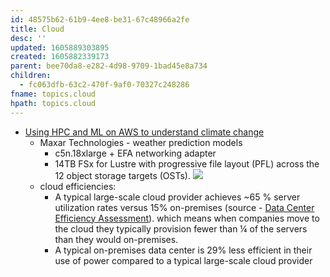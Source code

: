 ```yaml
---
id: 48575b62-61b9-4ee8-be31-67c48966a2fe
title: Cloud
desc: ''
updated: 1605889303895
created: 1605882339173
parent: bee70da8-e282-4d98-9709-1bad45e8a734
children:
  - fc063dfb-63c2-470f-9af0-70327c248286
fname: topics.cloud
hpath: topics.cloud
---
```

- [Using HPC and ML on AWS to understand climate change](https://www.allthingsdistributed.com/2020/11/science-of-climate-change.html) 
  - Maxar Technologies - weather prediction models 
    - c5n.18xlarge + EFA networking adapter 
    - 14TB FSx for Lustre with progressive file layout (PFL) across the 12 object storage targets (OSTs).
        ![](/dendron-notes/assets/images/2020-11-20-11-21-07.png)
  - cloud efficiencies:
    - A typical large-scale cloud provider achieves ~65 % server utilization rates versus 15% on-premises (source - [Data Center Efficiency Assessment](https://www.nrdc.org/sites/default/files/data-center-efficiency-assessment-IP.pdf)). which means when companies move to the cloud  they typically provision fewer than ¼ of the servers than they would on-premises.
    - A typical on-premises data center is 29% less efficient in their use of power compared to a typical large-scale cloud provider 

